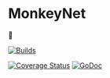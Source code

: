# MonkeyNet
:monkey:

[![Builds](https://api.shippable.com/projects/5457ba44a85d45d063d8dff6/badge/master)]()

[![Coverage Status](https://coveralls.io/repos/8Monkeys/MonkeyNet/badge.svg?branch=ci-init&service=github)](https://coveralls.io/github/8Monkeys/MonkeyNet?branch=ci-init) [![GoDoc](https://godoc.org/github.com/8Monkeys/MonkeyNet/libMonkey?status.svg)](https://godoc.org/github.com/8Monkeys/MonkeyNet/libMonkey)
